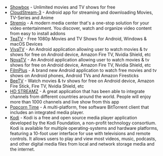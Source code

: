 - [Showbox](https://www.showbox.media/download) - Unlimited movies and TV shows for free
- [CloudStream-3](https://github.com/LagradOst/CloudStream-3) - Android app for streaming and downloading Movies, TV-Series and Anime
- [Stremio](https://www.stremio.com/) - A modern media center that's a one-stop solution for your video entertainment. You discover, watch and organize video content from easy to install addons
- [TeaTV](https://teatv.net/) - Free 1080p Movies and TV Shows for Android, Windows & macOS Devices
- [VivaTV](https://www.vivatv.io/) - An Android application allowing user to watch movies & tv shows for free on Android device, Amazon Fire TV, Nvidia Shield, etc
- [NovaTV](https://novatv.app/) - An Android application allowing user to watch movies & tv shows for free on Android device, Amazon Fire TV, Nvidia Shield, etc
- [FilmPlus](https://filmplus.app/) - A brand new Android application to watch free movies and tv shows on Android phones, Android TVs and Amazon Firesticks
- [BeeTV](http://beetvapk.me/) - Watch movies & tv shows for free on Android device, Amazon Fire Stick, Fire TV, Nvidia Shield, etc
- [HD STREAMZ](https://hdstreamz.app/) - A great application that has been able to integrate channels from different countries around the world. People will enjoy more than 1000 channels and live show from this app
- [Popcorn Time](https://github.com/popcorn-official) - A multi-platform, free software BitTorrent client that includes an integrated media player.
- [Kodi](https://kodi.tv/) - Kodi is a free and open source media player application developed by the Kodi Foundation, a non-profit technology consortium. Kodi is available for multiple operating-systems and hardware platforms, featuring a 10-foot user interface for use with televisions and remote controls. It allows users to play and view most videos, music, podcasts, and other digital media files from local and network storage media and the internet.
